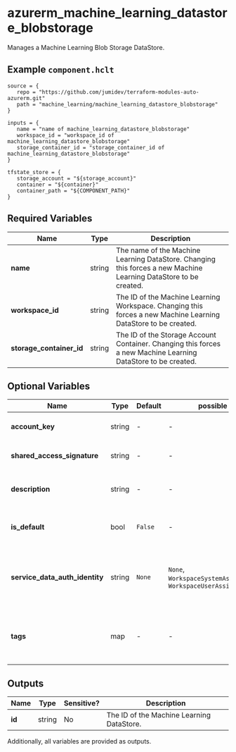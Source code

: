 # azurerm_machine_learning_datastore_blobstorage

Manages a Machine Learning Blob Storage DataStore.

## Example `component.hclt`

```hcl
source = {
   repo = "https://github.com/jumidev/terraform-modules-auto-azurerm.git" 
   path = "machine_learning/machine_learning_datastore_blobstorage" 
}

inputs = {
   name = "name of machine_learning_datastore_blobstorage" 
   workspace_id = "workspace_id of machine_learning_datastore_blobstorage" 
   storage_container_id = "storage_container_id of machine_learning_datastore_blobstorage" 
}

tfstate_store = {
   storage_account = "${storage_account}" 
   container = "${container}" 
   container_path = "${COMPONENT_PATH}" 
}

```

## Required Variables

| Name | Type |  Description |
| ---- | --------- |  ----------- |
| **name** | string |  The name of the Machine Learning DataStore. Changing this forces a new Machine Learning DataStore to be created. | 
| **workspace_id** | string |  The ID of the Machine Learning Workspace. Changing this forces a new Machine Learning DataStore to be created. | 
| **storage_container_id** | string |  The ID of the Storage Account Container. Changing this forces a new Machine Learning DataStore to be created. | 

## Optional Variables

| Name | Type |  Default  |  possible values |  Description |
| ---- | --------- |  ----------- | ----------- | ----------- |
| **account_key** | string |  -  |  -  |  The access key of the Storage Account. Conflicts with `shared_access_signature`. | 
| **shared_access_signature** | string |  -  |  -  |  The Shared Access Signature of the Storage Account. Conflicts with `account_key`. | 
| **description** | string |  -  |  -  |  Text used to describe the asset. Changing this forces a new Machine Learning DataStore to be created. | 
| **is_default** | bool |  `False`  |  -  |  Specifies whether this Machines Learning DataStore is the default for the Workspace. Defaults to `false`. | 
| **service_data_auth_identity** | string |  `None`  |  `None`, `WorkspaceSystemAssignedIdentity`, `WorkspaceUserAssignedIdentity`  |  Specifies which identity to use when retrieving data from the specified source. Defaults to `None`. Possible values are `None`, `WorkspaceSystemAssignedIdentity` and `WorkspaceUserAssignedIdentity`. | 
| **tags** | map |  -  |  -  |  A mapping of tags which should be assigned to the Machine Learning DataStore. Changing this forces a new Machine Learning DataStore to be created. | 



## Outputs

| Name | Type | Sensitive? | Description |
| ---- | ---- | --------- | --------- |
| **id** | string | No  | The ID of the Machine Learning DataStore. | 

Additionally, all variables are provided as outputs.
